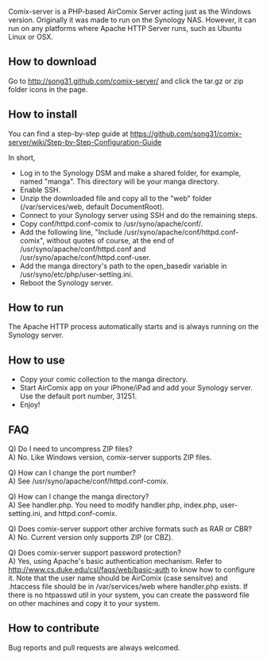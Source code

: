 Comix-server is a PHP-based AirComix Server acting just as the Windows
version.  Originally it was made to run on the Synology NAS.  However,
it can run on any platforms where Apache HTTP Server runs, such as
Ubuntu Linux or OSX.


## How to download

Go to http://song31.github.com/comix-server/ and click the tar.gz or
zip folder icons in the page.


## How to install

You can find a step-by-step guide at 
https://github.com/song31/comix-server/wiki/Step-by-Step-Configuration-Guide  

In short,
- Log in to the Synology DSM and make a shared folder, for example, named
  "manga". This directory will be your manga directory.
- Enable SSH.
- Unzip the downloaded file and copy all to the "web" folder (/var/services/web, default DocumentRoot).
- Connect to your Synology server using SSH and do the remaining steps.
- Copy conf/httpd.conf-comix to /usr/syno/apache/conf/.
- Add the following line, "Include /usr/syno/apache/conf/httpd.conf-comix", 
  without quotes of course, at the end of /usr/syno/apache/conf/httpd.conf and 
  /usr/syno/apache/conf/httpd.conf-user. 
- Add the manga directory's path to the open_basedir variable in
  /usr/syno/etc/php/user-setting.ini.
- Reboot the Synology server.


## How to run

The Apache HTTP process automatically starts and is always running on the Synology server.


## How to use

- Copy your comic collection to the manga directory.
- Start AirComix app on your iPhone/iPad and add your Synology server. 
  Use the default port number, 31251.
- Enjoy!


## FAQ

Q) Do I need to uncompress ZIP files?  
A) No. Like Windows version, comix-server supports ZIP files.

Q) How can I change the port number?  
A) See /usr/syno/apache/conf/httpd.conf-comix.

Q) How can I change the manga directory?  
A) See handler.php. You need to modify handler.php, index.php, user-setting.ini, 
   and httpd.conf-comix.

Q) Does comix-server support other archive formats such as RAR or CBR?  
A) No. Current version only supports ZIP (or CBZ).

Q) Does comix-server support password protection?  
A) Yes, using Apache's basic authentication mechanism. Refer to
   http://www.cs.duke.edu/csl/faqs/web/basic-auth to know how to
   configure it. Note that the user name should be AirComix (case
   sensitve) and .htaccess file should be in /var/services/web where
   handler.php exists. If there is no htpasswd util in your system, you can
   create the password file on other machines and copy it to
   your system.


## How to contribute

Bug reports and pull requests are always welcomed.

